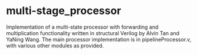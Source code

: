 # multi-stage_processor
Implementation of a multi-state processor with forwarding and multiplication functionality written in structural Verilog by Alvin Tan and YaNing Wang.
The main processor implementation is in pipelineProcessor.v, with various other modules as provided.
